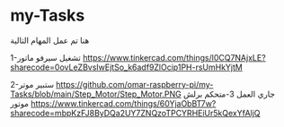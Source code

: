 # my-Tasks
هنا تم عمل المهام التالية

1-تشغيل سيرفو ماتور
https://www.tinkercad.com/things/l0CQ7NAjxLE?sharecode=0ovLeZBvsIwEjtSo_k6adf9ZlOcip1PH-rsUmHkYjtM

 
2-ستبير موتر
https://github.com/omar-raspberry-pi/my-Tasks/blob/main/Step_Motor/Step_Motor.PNG
جاري العمل
3-متحكم برلش موتور
https://www.tinkercad.com/things/60YjaObBT7w?sharecode=mbpKzFJ8ByDQa2UY7ZNQzoTPCYRHEiUr5kQexYfAljQ
